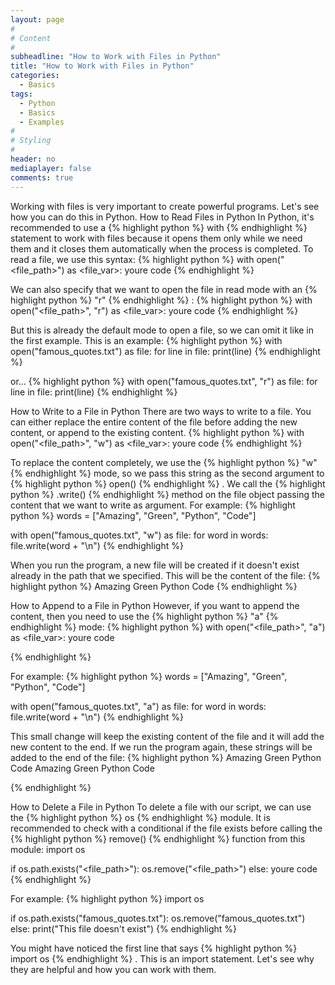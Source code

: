 ```yaml
---
layout: page
#
# Content
#
subheadline: "How to Work with Files in Python"
title: "How to Work with Files in Python"
categories:
  - Basics
tags:
  - Python
  - Basics
  - Examples
#
# Styling
#
header: no
mediaplayer: false
comments: true
---
```


Working with files is very important to create powerful programs. Let's see how you can do this in Python.
How to Read Files in Python
In Python, it's recommended to use a {% highlight python %}
with
{% endhighlight %}
 statement to work with files because it opens them only while we need them and it closes them automatically when the process is completed.
To read a file, we use this syntax:
{% highlight python %}
with open("<file_path>") as <file_var>:
    youre code
{% endhighlight %}

We can also specify that we want to open the file in read mode with an {% highlight python %}
"r"
{% endhighlight %}
:
{% highlight python %}
with open("<file_path>", "r") as <file_var>:
    youre code
{% endhighlight %}

But this is already the default mode to open a file, so we can omit it like in the first example.
This is an example:
{% highlight python %}
with open("famous_quotes.txt") as file:
    for line in file:
        print(line)
{% endhighlight %}

or...
{% highlight python %}
with open("famous_quotes.txt", "r") as file:
    for line in file:
        print(line)
{% endhighlight %}

How to Write to a File in Python
There are two ways to write to a file. You can either replace the entire content of the file before adding the new content, or append to the existing content.
{% highlight python %}
with open("<file_path>", "w") as <file_var>:
    youre code
{% endhighlight %}

To replace the content completely, we use the {% highlight python %}
"w"
{% endhighlight %}
 mode, so we pass this string as the second argument to {% highlight python %}
open()
{% endhighlight %}
. We call the {% highlight python %}
.write()
{% endhighlight %}
 method on the file object passing the content that we want to write as argument.
For example:
{% highlight python %}
words = ["Amazing", "Green", "Python", "Code"]

with open("famous_quotes.txt", "w") as file:
    for word in words:
        file.write(word + "\n")
{% endhighlight %}

When you run the program, a new file will be created if it doesn't exist already in the path that we specified.
This will be the content of the file:
{% highlight python %}
Amazing
Green
Python
Code
{% endhighlight %}

How to Append to a File in Python
However, if you want to append the content, then you need to use the {% highlight python %}
"a"
{% endhighlight %}
 mode:
{% highlight python %}
with open("<file_path>", "a") as <file_var>:
    youre code

{% endhighlight %}

For example:
{% highlight python %}
words = ["Amazing", "Green", "Python", "Code"]

with open("famous_quotes.txt", "a") as file:
    for word in words:
        file.write(word + "\n")
{% endhighlight %}

This small change will keep the existing content of the file and it will add the new content to the end.
If we run the program again, these strings will be added to the end of the file:
{% highlight python %}
Amazing
Green
Python
Code
Amazing
Green
Python
Code

{% endhighlight %}

How to Delete a File in Python
To delete a file with our script, we can use the {% highlight python %}
os
{% endhighlight %}
 module. It is recommended to check with a conditional if the file exists before calling the {% highlight python %}
remove()
{% endhighlight %}
 function from this module:
import os

if os.path.exists("<file_path>"):
  os.remove("<file_path>")
else:
  youre code
{% endhighlight %}

For example:
{% highlight python %}
import os

if os.path.exists("famous_quotes.txt"):
  os.remove("famous_quotes.txt")
else:
  print("This file doesn't exist")
{% endhighlight %}

You might have noticed the first line that says {% highlight python %}
import os
{% endhighlight %}
. This is an import statement. Let's see why they are helpful and how you can work with them.
